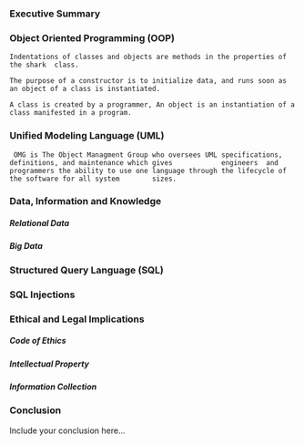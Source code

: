 ### Executive Summary 


### Object Oriented Programming (OOP)


    Indentations of classes and objects are methods in the properties of the shark  class.
    
    The purpose of a constructor is to initialize data, and runs soon as an object of a class is instantiated.
    
    A class is created by a programmer, An object is an instantiation of a class manifested in a program.
    
    

### Unified Modeling Language (UML)


     OMG is The Object Managment Group who oversees UML specifications, definitions, and maintenance which gives            engineers  and programmers the ability to use one language through the lifecycle of the software for all system        sizes.
     
     
### Data, Information and Knowledge
##### Relational Data
##### Big Data

### Structured Query Language (SQL) 

### SQL Injections

### Ethical and Legal Implications
##### Code of Ethics
##### Intellectual Property
##### Information Collection

### Conclusion
Include your conclusion here...
